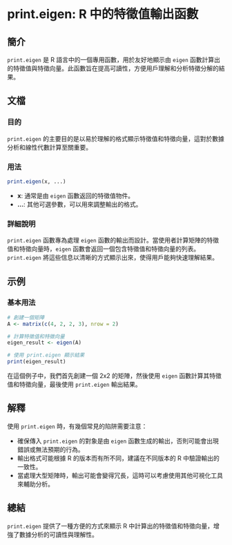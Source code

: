 <!--
Meta Description: # print.eigen: R 中的特徵值輸出函數 ## 簡介 `print.eigen` 是 R 語言中的一個專用函數，用於友好地顯示由 `eigen` 函數計算出的特徵值與特徵向量。此函數旨在提高可讀性，方便用戶理解和分析特徵分解的結果。 ## 文檔 ### 目的 `print.eigen` ...
Meta Keywords: eigen, print, eigen_result, 中的特徵值輸出函數, 語言中的一個專用函數
-->

# print.eigen: R 中的特徵值輸出函數

## 簡介
`print.eigen` 是 R 語言中的一個專用函數，用於友好地顯示由 `eigen` 函數計算出的特徵值與特徵向量。此函數旨在提高可讀性，方便用戶理解和分析特徵分解的結果。

## 文檔
### 目的
`print.eigen` 的主要目的是以易於理解的格式顯示特徵值和特徵向量，這對於數據分析和線性代數計算至關重要。

### 用法
```R
print.eigen(x, ...)
```
- **x**: 通常是由 `eigen` 函數返回的特徵值物件。
- **...**: 其他可選參數，可以用來調整輸出的格式。

### 詳細說明
`print.eigen` 函數專為處理 `eigen` 函數的輸出而設計。當使用者計算矩陣的特徵值和特徵向量時，`eigen` 函數會返回一個包含特徵值和特徵向量的列表。`print.eigen` 將這些信息以清晰的方式顯示出來，使得用戶能夠快速理解結果。

## 示例
### 基本用法
```R
# 創建一個矩陣
A <- matrix(c(4, 2, 2, 3), nrow = 2)

# 計算特徵值和特徵向量
eigen_result <- eigen(A)

# 使用 print.eigen 顯示結果
print(eigen_result)
```
在這個例子中，我們首先創建一個 2x2 的矩陣，然後使用 `eigen` 函數計算其特徵值和特徵向量，最後使用 `print.eigen` 輸出結果。

## 解釋
使用 `print.eigen` 時，有幾個常見的陷阱需要注意：
- 確保傳入 `print.eigen` 的對象是由 `eigen` 函數生成的輸出，否則可能會出現錯誤或無法預期的行為。
- 輸出格式可能根據 R 的版本而有所不同，建議在不同版本的 R 中驗證輸出的一致性。
- 當處理大型矩陣時，輸出可能會變得冗長，這時可以考慮使用其他可視化工具來輔助分析。

## 總結
`print.eigen` 提供了一種方便的方式來顯示 R 中計算出的特徵值和特徵向量，增強了數據分析的可讀性與理解性。